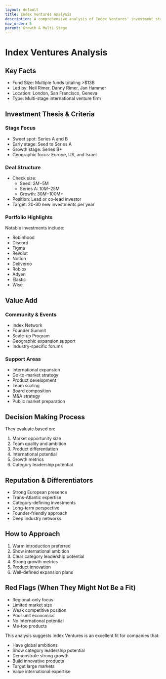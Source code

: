 ```yaml
---
layout: default
title: Index Ventures Analysis
description: A comprehensive analysis of Index Ventures' investment strategy, portfolio, and value proposition
nav_order: 5
parent: Growth & Multi-Stage
---
```


# Index Ventures Analysis

## Key Facts
- Fund Size: Multiple funds totaling >$13B
- Led by: Neil Rimer, Danny Rimer, Jan Hammer
- Location: London, San Francisco, Geneva
- Type: Multi-stage international venture firm

## Investment Thesis & Criteria

### Stage Focus
- Sweet spot: Series A and B
- Early stage: Seed to Series A
- Growth stage: Series B+
- Geographic focus: Europe, US, and Israel

### Deal Structure
- Check size:
  - Seed: $2M-$5M
  - Series A: $10M-$25M
  - Growth: $30M-$100M+
- Position: Lead or co-lead investor
- Target: 20-30 new investments per year

### Portfolio Highlights
Notable investments include:
- Robinhood
- Discord
- Figma
- Revolut
- Notion
- Deliveroo
- Roblox
- Adyen
- Elastic
- Wise

## Value Add

### Community & Events
- Index Network
- Founder Summit
- Scale-up Program
- Geographic expansion support
- Industry-specific forums

### Support Areas
- International expansion
- Go-to-market strategy
- Product development
- Team scaling
- Board composition
- M&A strategy
- Public market preparation

## Decision Making Process
They evaluate based on:
1. Market opportunity size
2. Team quality and ambition
3. Product differentiation
4. International potential
5. Growth metrics
6. Category leadership potential

## Reputation & Differentiators
- Strong European presence
- Trans-Atlantic expertise
- Category-defining investments
- Long-term perspective
- Founder-friendly approach
- Deep industry networks

## How to Approach
1. Warm introduction preferred
2. Show international ambition
3. Clear category leadership potential
4. Strong growth metrics
5. Product innovation
6. Well-defined expansion plans

## Red Flags (When They Might Not Be a Fit)
- Regional-only focus
- Limited market size
- Weak competitive position
- Poor unit economics
- No international potential
- Me-too products

This analysis suggests Index Ventures is an excellent fit for companies that:
- Have global ambitions
- Show category leadership potential
- Demonstrate strong growth
- Build innovative products
- Target large markets
- Value international expertise 